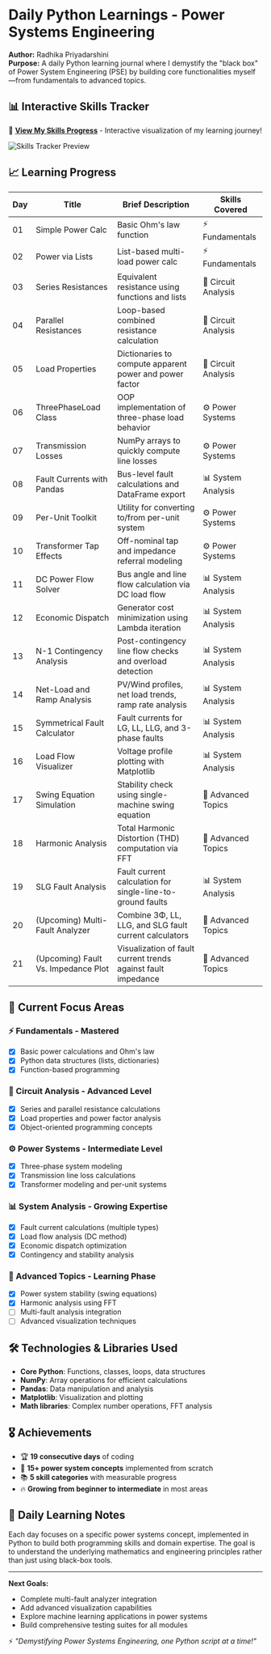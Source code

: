 # Daily Python Learnings - Power Systems Engineering

**Author:** Radhika Priyadarshini  
**Purpose:** A daily Python learning journal where I demystify the "black box" of Power System Engineering (PSE) by building core functionalities myself—from fundamentals to advanced topics.

## 📊 Interactive Skills Tracker
🚀 **[View My Skills Progress]([./skills-tracker.html](https://radhikapriyadarshini.github.io/Daily_Python_Learnings/skills-tracker.html))** - Interactive visualization of my learning journey!

![Skills Tracker Preview](https://img.shields.io/badge/Skills-Interactive%20Tracker-blue?style=for-the-badge&logo=python)

## 📈 Learning Progress

| Day | Title | Brief Description | Skills Covered |
|---|---|---|---|
| 01 | Simple Power Calc | Basic Ohm's law function | ⚡ Fundamentals |
| 02 | Power via Lists | List-based multi-load power calc | ⚡ Fundamentals |
| 03 | Series Resistances | Equivalent resistance using functions and lists | 🔌 Circuit Analysis |
| 04 | Parallel Resistances | Loop-based combined resistance calculation | 🔌 Circuit Analysis |
| 05 | Load Properties | Dictionaries to compute apparent power and power factor | 🔌 Circuit Analysis |
| 06 | ThreePhaseLoad Class | OOP implementation of three-phase load behavior | ⚙️ Power Systems |
| 07 | Transmission Losses | NumPy arrays to quickly compute line losses | ⚙️ Power Systems |
| 08 | Fault Currents with Pandas | Bus-level fault calculations and DataFrame export | 📊 System Analysis |
| 09 | Per-Unit Toolkit | Utility for converting to/from per-unit system | ⚙️ Power Systems |
| 10 | Transformer Tap Effects | Off-nominal tap and impedance referral modeling | ⚙️ Power Systems |
| 11 | DC Power Flow Solver | Bus angle and line flow calculation via DC load flow | 📊 System Analysis |
| 12 | Economic Dispatch | Generator cost minimization using Lambda iteration | 📊 System Analysis |
| 13 | N-1 Contingency Analysis | Post-contingency line flow checks and overload detection | 📊 System Analysis |
| 14 | Net-Load and Ramp Analysis | PV/Wind profiles, net load trends, ramp rate analysis | 📊 System Analysis |
| 15 | Symmetrical Fault Calculator | Fault currents for LG, LL, LLG, and 3-phase faults | 📊 System Analysis |
| 16 | Load Flow Visualizer | Voltage profile plotting with Matplotlib | 📊 System Analysis |
| 17 | Swing Equation Simulation | Stability check using single-machine swing equation | 🚀 Advanced Topics |
| 18 | Harmonic Analysis | Total Harmonic Distortion (THD) computation via FFT | 🚀 Advanced Topics |
| 19 | SLG Fault Analysis | Fault current calculation for single-line-to-ground faults | 📊 System Analysis |
| 20 | (Upcoming) Multi-Fault Analyzer | Combine 3Φ, LL, LLG, and SLG fault current calculators | 🚀 Advanced Topics |
| 21 | (Upcoming) Fault Vs. Impedance Plot | Visualization of fault current trends against fault impedance | 🚀 Advanced Topics |

## 🎯 Current Focus Areas

### ⚡ Fundamentals - **Mastered**
- [x] Basic power calculations and Ohm's law
- [x] Python data structures (lists, dictionaries)
- [x] Function-based programming

### 🔌 Circuit Analysis - **Advanced Level**
- [x] Series and parallel resistance calculations
- [x] Load properties and power factor analysis
- [x] Object-oriented programming concepts

### ⚙️ Power Systems - **Intermediate Level**
- [x] Three-phase system modeling
- [x] Transmission line loss calculations
- [x] Transformer modeling and per-unit systems

### 📊 System Analysis - **Growing Expertise**
- [x] Fault current calculations (multiple types)
- [x] Load flow analysis (DC method)
- [x] Economic dispatch optimization
- [x] Contingency and stability analysis

### 🚀 Advanced Topics - **Learning Phase**
- [x] Power system stability (swing equations)
- [x] Harmonic analysis using FFT
- [ ] Multi-fault analysis integration
- [ ] Advanced visualization techniques

## 🛠️ Technologies & Libraries Used

- **Core Python**: Functions, classes, loops, data structures
- **NumPy**: Array operations for efficient calculations
- **Pandas**: Data manipulation and analysis
- **Matplotlib**: Visualization and plotting
- **Math libraries**: Complex number operations, FFT analysis

## 🎖️ Achievements

- 🏆 **19 consecutive days** of coding
- 🎯 **15+ power system concepts** implemented from scratch
- 📚 **5 skill categories** with measurable progress
- 🔥 **Growing from beginner to intermediate** in most areas

## 📝 Daily Learning Notes

Each day focuses on a specific power systems concept, implemented in Python to build both programming skills and domain expertise. The goal is to understand the underlying mathematics and engineering principles rather than just using black-box tools.

---

**Next Goals:**
- Complete multi-fault analyzer integration
- Add advanced visualization capabilities
- Explore machine learning applications in power systems
- Build comprehensive testing suites for all modules

⚡ *"Demystifying Power Systems Engineering, one Python script at a time!"*
